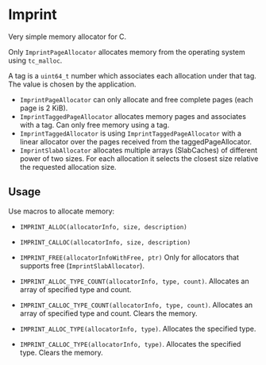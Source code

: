 # Imprint

Very simple memory allocator for C.

Only `ImprintPageAllocator` allocates memory from the operating system using `tc_malloc`.

A tag is a `uint64_t` number which associates each allocation under that tag. The value is chosen by the application.

* `ImprintPageAllocator` can only allocate and free complete pages (each page is 2 KiB).
* `ImprintTaggedPageAllocator` allocates memory pages and associates with a tag. Can only free memory using a tag.
* `ImprintTaggedAllocator` is using `ImprintTaggedPageAllocator` with a linear allocator over the pages received from the taggedPageAllocator.
* `ImprintSlabAllocator` allocates multiple arrays (SlabCaches) of different power of two sizes. For each allocation it selects the closest size relative the requested allocation size.

## Usage

Use macros to allocate memory:

* `IMPRINT_ALLOC(allocatorInfo, size, description)`
* `IMPRINT_CALLOC(allocatorInfo, size, description)`
* `IMPRINT_FREE(allocatorInfoWithFree, ptr)` Only for allocators that supports free (`ImprintSlabAllocator`).

* `IMPRINT_ALLOC_TYPE_COUNT(allocatorInfo, type, count)`. Allocates an array of specified type and count.
* `IMPRINT_CALLOC_TYPE_COUNT(allocatorInfo, type, count)`. Allocates an array of specified type and count. Clears the memory.

* `IMPRINT_ALLOC_TYPE(allocatorInfo, type)`. Allocates the specified type.
* `IMPRINT_CALLOC_TYPE(allocatorInfo, type)`. Allocates the specified type. Clears the memory.

